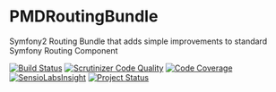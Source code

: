 PMDRoutingBundle
===============

Symfony2 Routing Bundle that adds simple improvements to standard Symfony Routing Component

[![Build Status](https://secure.travis-ci.org/piotrminkina/routing-bundle.png)](https://travis-ci.org/piotrminkina/routing-bundle)
[![Scrutinizer Code Quality](https://scrutinizer-ci.com/g/piotrminkina/routing-bundle/badges/quality-score.png?b=master)](https://scrutinizer-ci.com/g/piotrminkina/routing-bundle/?branch=master)
[![Code Coverage](https://scrutinizer-ci.com/g/piotrminkina/routing-bundle/badges/coverage.png?b=master)](https://scrutinizer-ci.com/g/piotrminkina/routing-bundle/?branch=master)
[![SensioLabsInsight](https://insight.sensiolabs.com/projects/bd1792c3-a93b-47cc-983a-d071166eb038/mini.png)](https://insight.sensiolabs.com/projects/d6d93931-79e9-4c64-82ad-c6a8af3325d2)
[![Project Status](http://stillmaintained.com/piotrminkina/routing-bundle.png)](http://stillmaintained.com/piotrminkina/routing-bundle)
